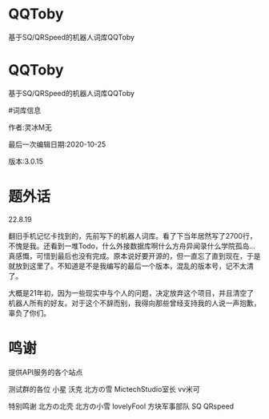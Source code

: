 # QQToby
基于SQ/QRSpeed的机器人词库QQToby
# QQToby
基于SQ/QRSpeed的机器人词库QQToby

#词库信息

作者:灵冰M无

最后一次编辑日期:2020-10-25 

版本:3.0.15

# 题外话

22.8.19

翻旧手机记忆卡找到的，先前写下的机器人词库。看了下当年居然写了2700行，不愧是我。还看到一堆Todo，什么外接数据库啊什么方舟异闻录什么学院孤岛...真感慨，可惜到最后也没有完成。原本说好要开源的，但一直忘了直到现在，于是就放到这里了。不知道是不是我编写的最后一个版本，混乱的版本号，记不太清了。

大概是21年初，因为一些现实中与个人的问题，决定放弃这个项目，并且清空了机器人所有的好友。对于这个不辞而别，我得向那些曾经支持我的人说一声抱歉，辜负了你们。

# 鸣谢

提供API服务的各个站点

测试群的各位
小星     沃克
北方の雪   MictechStudio室长
vv米可

特别鸣谢
北方の北壳  北方の小雪
lovelyFool
方块军事部队
SQ       QRspeed
